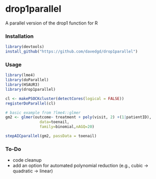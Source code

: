 # drop1parallel
A parallel version of the drop1 function for R

### Installation
```R
library(devtools)
install_github("https://github.com/davedgd/drop1parallel")
```

### Usage
```R
library(lme4)
library(doParallel)
library(HSAUR3)
library(drop1parallel)

cl <- makePSOCKcluster(detectCores(logical = FALSE))
registerDoParallel(cl)

# basic example from ?lme4::glmer
gm2 <- glmer(outcome~ treatment + poly(visit, 2) +(1|patientID),
               data=toenail,
               family=binomial,nAGQ=20)

stepAICparallel(gm2, passData = toenail)
```

### To-Do
- code cleanup
- add an option for automated polynomial reduction (e.g., cubic -> quadratic -> linear)
